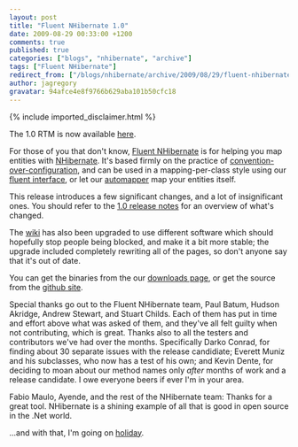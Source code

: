 ```yaml
---
layout: post
title: "Fluent NHibernate 1.0"
date: 2009-08-29 00:33:00 +1200
comments: true
published: true
categories: ["blogs", "nhibernate", "archive"]
tags: ["Fluent NHibernate"]
redirect_from: ["/blogs/nhibernate/archive/2009/08/29/fluent-nhibernate-1-0.aspx"]
author: jagregory
gravatar: 94afce4e8f9766b629aba101b50cfc18
---
```

{% include imported_disclaimer.html %}
<p>The 1.0 RTM is now available <a href="http://fluentnhibernate.org/downloads">here</a>.</p>

<p>For those of you that don't know, <a href="http://fluentnhibernate.org">Fluent NHibernate</a> is for helping you map entities with <a href="http://nhforge.org">NHibernate</a>. It's based firmly on the practice of <a href="http://en.wikipedia.org/wiki/Convention_over_configuration">convention-over-configuration</a>, and can be used in a mapping-per-class style using our <a href="http://wiki.fluentnhibernate.org/Fluent_mapping">fluent interface</a>, or let our <a href="http://wiki.fluentnhibernate.org/Auto_mapping">automapper</a> map your entities itself.</p>

<p>This release introduces a few significant changes, and a lot of insignificant ones. You should refer to the <a href="http://wiki.fluentnhibernate.org/Release_notes_1.0">1.0 release notes</a> for an overview of what's changed.</p>

<p>The <a href="http://wiki.fluentnhibernate.org">wiki</a> has also been upgraded to use different software which should hopefully stop people being blocked, and make it a bit more stable; the upgrade included completely rewriting all of the pages, so don't anyone say that it's out of date.</p>

<p>You can get the binaries from the our <a href="http://fluentnhibernate.org/downloads">downloads page</a>, or get the source from the <a href="http://github.com/jagregory/fluent-nhibernate">github site</a>.</p>

<p>Special thanks go out to the Fluent NHibernate team, Paul Batum, Hudson Akridge, Andrew Stewart, and Stuart Childs. Each of them has put in time and effort above what was asked of them, and they've all felt guilty when not contributing, which is great. Thanks also to all the testers and contributors we've had over the months. Specifically Darko Conrad, for finding about 30 separate issues with the release candidiate; Everett Muniz and his subclasses, who now has a test of his own; and Kevin Dente, for deciding to moan about our method names only <em>after</em> months of work and a release candidate. I owe everyone beers if ever I'm in your area.</p>

<p>Fabio Maulo, Ayende, and the rest of the NHibernate team: Thanks for a great tool. NHibernate is a shining example of all that is good in open source in the .Net world.</p>

<p>...and with that, I'm going on <a href="http://maps.google.co.uk/maps?f=d&source=s_d&saddr=Sydney&daddr=Brisbane+to:Cairns&hl=en&geocode=&mra=ls&sll=-25.656382,152.880249&sspn=1.383954,1.851196&ie=UTF8&ll=-25.522615,152.358398&spn=22.065278,29.619141&z=5">holiday</a>.</p>

